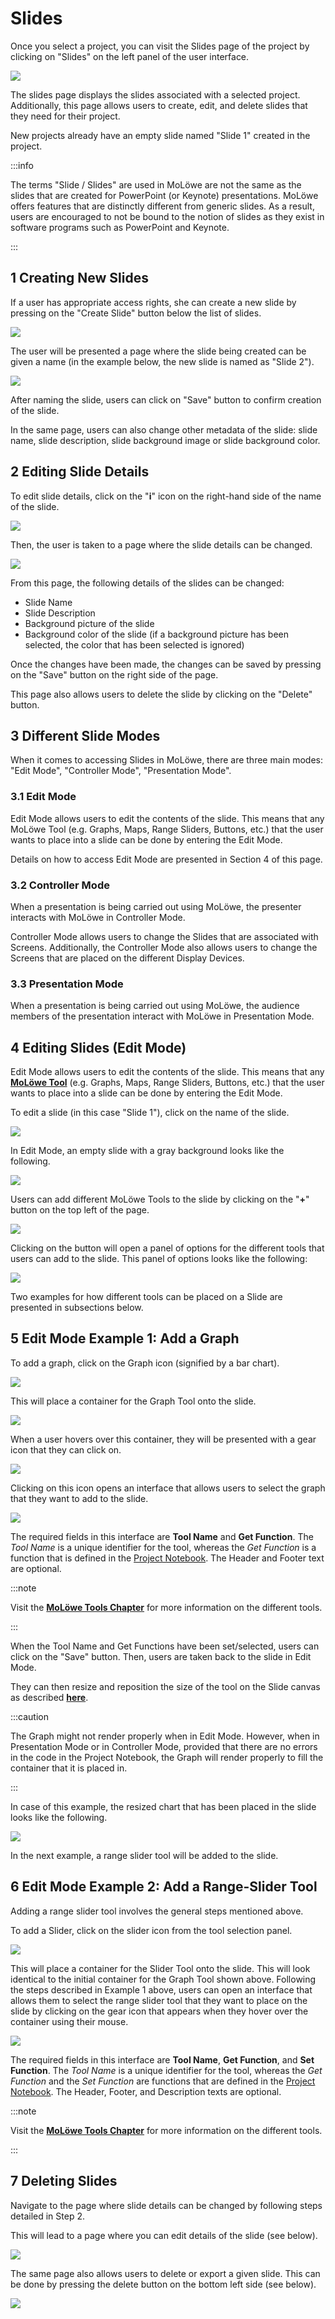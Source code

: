 # Slides

Once you select a project, you can visit the Slides page of the project by clicking on "Slides" on the left panel
of the user interface.

![](/img/doc/07_slides_page.jpg)

The slides page displays the slides associated with a selected project. Additionally, this page allows users to create,
edit, and delete slides that they need for their project.

New projects already have an empty slide named "Slide 1" created in the project.

:::info

The terms "Slide / Slides" are used in MoLöwe are not the same as the slides that are created for PowerPoint
(or Keynote) presentations. MoLöwe offers features that are distinctly different from generic slides.
As a result, users are encouraged to not be bound to the notion of slides as they exist in software programs such as
PowerPoint and Keynote.

:::

## **1 Creating New Slides**

If a user has appropriate access rights, she can create a new slide by pressing on the "Create Slide" button below the list of slides.

![](/img/doc/29_create_slide.jpg)

The user will be presented a page where the slide being created can be given a name (in the example below,
the new slide is named as "Slide 2").

![](/img/doc/30_create_slide_interface.jpg)

After naming the slide, users can click on "Save" button to confirm creation of the slide.

In the same page, users can also change other metadata of the slide: slide name, slide description,
slide background image or slide background color.

## **2 Editing Slide Details**

To edit slide details, click on the "**i**" icon on the right-hand side of the name of the slide.

![](/img/doc/31_edit_slide_button.jpg)

Then, the user is taken to a page where the slide details can be changed.

![](/img/doc/32_edit_slide_details_interface.jpg)

From this page, the following details of the slides can be changed:

* Slide Name
* Slide Description
* Background picture of the slide
* Background color of the slide (if a background picture has been selected, the color that has been selected is ignored)

Once the changes have been made, the changes can be saved by pressing on the "Save" button on the right side of the page.

This page also allows users to delete the slide by clicking on the "Delete" button.

## **3 Different Slide Modes**

When it comes to accessing Slides in MoLöwe, there are three main modes: "Edit Mode", "Controller Mode", "Presentation Mode".

### 3.1 Edit Mode

Edit Mode allows users to edit the contents of the slide. This means that any MoLöwe Tool
(e.g. Graphs, Maps, Range Sliders, Buttons, etc.) that the user wants to place into a slide can be done by entering the Edit Mode.

Details on how to access Edit Mode are presented in Section 4 of this page.

### 3.2 Controller Mode

When a presentation is being carried out using MoLöwe, the presenter interacts with MoLöwe in Controller Mode.

Controller Mode allows users to change the Slides that are associated with Screens. Additionally,
the Controller Mode also allows users to change the Screens that are placed on the different Display Devices.

### 3.3 Presentation Mode

When a presentation is being carried out using MoLöwe, the audience members of the presentation
interact with MoLöwe in Presentation Mode.

## **4 Editing Slides (Edit Mode)**

Edit Mode allows users to edit the contents of the slide. This means that any [**MoLöwe Tool**](docs/moloewe-tools/00_overview.md)
(e.g. Graphs, Maps, Range Sliders, Buttons, etc.) that the user wants to place into a slide can be done by entering the Edit Mode.

To edit a slide (in this case "Slide 1"), click on the name of the slide.

![](/img/doc/33_enter_edit_mode.jpg)

In Edit Mode, an empty slide with a gray background looks like the following.

![](/img/doc/34_edit_mode_page.jpg)

Users can add different MoLöwe Tools to the slide by clicking on the "**+**" button on the top left of the page.

![](/img/doc/35_add_tools.jpg)

Clicking on the button will open a panel of options for the different tools that users can add to the slide.
This panel of options looks like the following:

![](/img/doc/ChooseTools.png)

Two examples for how different tools can be placed on a Slide are presented in subsections below.

## **5 Edit Mode Example 1: Add a Graph**

To add a graph, click on the Graph icon (signified by a bar chart).

![](/img/doc/37_choose_graph_tool.jpg)

This will place a container for the Graph Tool onto the slide.

![](/img/doc/38_tool_field.jpg)

When a user hovers over this container, they will be presented with a gear icon that they can click on.

![](/img/doc/39_hover_tool_container.jpg)

Clicking on this icon opens an interface that allows users to select the graph that they want to add to the slide.

![](/img/doc/41_choose_graph.jpg)

The required fields in this interface are **Tool Name** and **Get Function**.
The *Tool Name* is a unique identifier for the tool, whereas the *Get Function* is a function that is defined in the
[Project Notebook](docs/working-with-notebooks/00_template_notebook.md). The Header and Footer text are optional.

:::note

Visit the [**MoLöwe Tools Chapter**](docs/moloewe-tools/00_overview.md) for more information on the different tools. 

:::

When the Tool Name and Get Functions have been set/selected, users can click on the "Save" button. Then, users are
taken back to the slide in Edit Mode.

They can then resize and reposition the size of the tool on the Slide canvas as described [**here**](docs/moloewe-tools/00_overview.md).

:::caution

The Graph might not render properly when in Edit Mode. However, when in Presentation Mode or in Controller Mode,
provided that there are no errors in the code in the Project Notebook, the Graph will render properly to fill the
container that it is placed in.

:::

In case of this example, the resized chart that has been placed in the slide looks like the following.

![](/img/doc/42_resized_chart.jpg)

In the next example, a range slider tool will be added to the slide.

## **6 Edit Mode Example 2: Add a Range-Slider Tool**

Adding a range slider tool involves the general steps mentioned above.

To add a Slider, click on the slider icon from the tool selection panel.

![](/img/doc/43_choose_slider_tool.jpg)

This will place a container for the Slider Tool onto the slide. This will look identical to the initial container
for the Graph Tool shown above. Following the steps described in Example 1 above, users can open an interface that
allows them to select the range slider tool that they want to place on the slide by clicking on the gear icon that
appears when they hover over the container using their mouse.

![](/img/doc/44_choose_slider.jpg)

The required fields in this interface are **Tool Name**, **Get Function**, and **Set Function**.
The *Tool Name* is a unique identifier for the tool, whereas the *Get Function* and the *Set Function* are
functions that are defined in the [Project Notebook](docs/working-with-notebooks/00_template_notebook.md).
The Header, Footer, and Description texts are optional.

:::note

Visit the [**MoLöwe Tools Chapter**](docs/moloewe-tools/00_overview.md) for more information on the different tools. 

:::

## **7 Deleting Slides**

Navigate to the page where slide details can be changed by following steps detailed in Step 2.

This will lead to a page where you can edit details of the slide (see below).

![](/img/doc/32_edit_slide_details_interface.jpg)

The same page also allows users to delete or export a given slide. This can be done by pressing the delete button on
the bottom left side (see below).

![](/img/doc/45_delete_slide.jpg)
